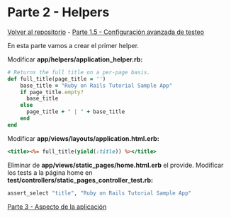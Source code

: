 # Parte 2 - Helpers

[Volver al repositorio](https://github.com/Elolawyn/Rails5Tutorial) - [Parte 1.5 - Configuración avanzada de testeo](https://github.com/Elolawyn/Rails5Tutorial/tree/master/docs/01_5/README.md)

En esta parte vamos a crear el primer helper.

Modificar **app/helpers/application_helper.rb:**

```ruby
# Returns the full title on a per-page basis.
def full_title(page_title = '')
	base_title = "Ruby on Rails Tutorial Sample App"
	if page_title.empty?
	  base_title
	else
	  page_title + " | " + base_title
	end
end
```

Modificar **app/views/layouts/application.html.erb:**

```RHTML
<title><%= full_title(yield(:title)) %></title>
```

Eliminar de **app/views/static_pages/home.html.erb** el provide. Modificar los tests a la página home en **test/controllers/static_pages_controller_test.rb:**

```ruby
assert_select "title", "Ruby on Rails Tutorial Sample App"
```

[Parte 3 - Aspecto de la aplicación](https://github.com/Elolawyn/Rails5Tutorial/tree/master/docs/03/README.md)
